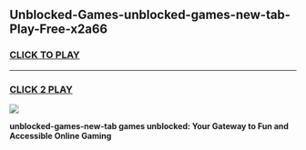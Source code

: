 
## Unblocked-Games-unblocked-games-new-tab-Play-Free-x2a66
<h3>
<a href="https://premium76.site?title=unblocked-games-new-tab&ref=21A">CLICK TO PLAY</a></h3>
<hr>

<h3>
<a href="https://premium76.site?title=unblocked-games-new-tab&ref=21A">CLICK 2 PLAY</a>
  
</h3>

<a href="https://premium76.site?title=unblocked-games-new-tab&ref=21A"><img src="https://clearcache.store/games.png"></a>


**unblocked-games-new-tab games unblocked: Your Gateway to Fun and Accessible Online Gaming**
